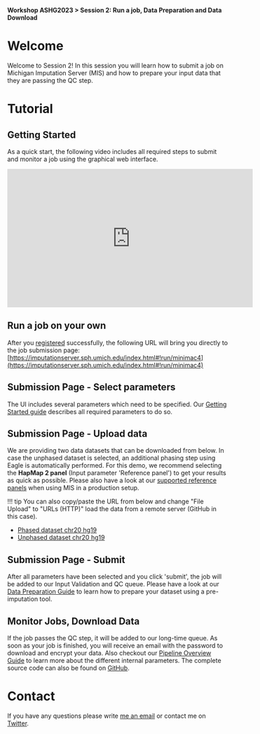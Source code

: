 **Workshop ASHG2023 > Session 2: Run a job, Data Preparation and Data Download**

# Welcome

Welcome to Session 2! In this session you will learn how to submit a job on Michigan Imputation Server (MIS) and how to prepare your input data that they are passing the QC step.

# Tutorial

## Getting Started
As a quick start, the following video includes all required steps to submit and monitor a job using the graphical web interface.

<iframe width="560" height="315" src="https://www.youtube.com/embed/BLTPHWuMF0Q" title="YouTube video player" frameborder="0" allow="accelerometer; autoplay; clipboard-write; encrypted-media; gyroscope; picture-in-picture" allowfullscreen></iframe>


## Run a job on your own
After you [registered](https://imputationserver.sph.umich.edu/start.html#!pages/register) successfully, the following URL will bring you directly to the job submission page:
[https://imputationserver.sph.umich.edu/index.html#!run/minimac4](https://imputationserver.sph.umich.edu/index.html#!run/minimac4)

## Submission Page - Select parameters
The UI includes several parameters which need to be specified. Our [Getting Started guide](https://imputationserver.readthedocs.io/en/latest/getting-started/) describes all required parameters to do so.

## Submission Page - Upload data

We are providing two data datasets that can be downloaded from below. In case the unphased dataset is selected, an additional phasing step using Eagle is automatically performed. For this demo, we recommend selecting the **HapMap 2 panel** (Input parameter 'Reference panel') to get your results as quick as possible. Please also have a look at our [supported reference panels](https://imputationserver.readthedocs.io/en/latest/reference-panels/) when using MIS in a production setup.

!!! tip
   You can also copy/paste the URL from below and change "File Upload" to "URLs (HTTP)" load the data from a remote server (GitHub in this case).

- [Phased dataset chr20 hg19](https://github.com/genepi/imputationserver-ashg22/raw/master/files/chr20.R50.merged.1.330k.recode.small.vcf.gz)
- [Unphased dataset chr20 hg19](https://github.com/genepi/imputationserver-ashg22/raw/master/files/chr20.R50.merged.1.330k.recode.unphased.small.vcf.gz)

## Submission Page - Submit
After all parameters have been selected and you click 'submit', the job will be added to our Input Validation and QC queue. Please have a look at our [Data Preparation Guide](https://imputationserver.readthedocs.io/en/latest/prepare-your-data) to learn how to prepare your dataset using a pre-imputation tool.

## Monitor Jobs, Download Data
If the job passes the QC step, it will be added to our long-time queue. As soon as your job is finished, you will receive an email with the password to download and encrypt your data. Also checkout our [Pipeline Overview Guide](https://imputationserver.readthedocs.io/en/latest/pipeline/) to learn more about the different internal parameters. The complete source code can also be found on [GitHub](https://imputationserver.sph.umich.edu).

# Contact
If you have any questions please write [me an email](mailto:sebastian.schoenherr@i-med.ac.at) or contact me on [Twitter](https://twitter.com/seppinho).

